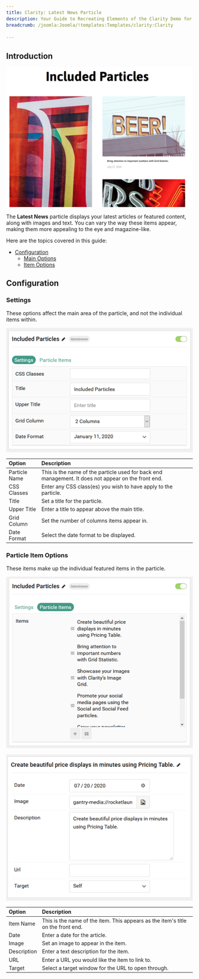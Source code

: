 ```yaml
---
title: Clarity: Latest News Particle
description: Your Guide to Recreating Elements of the Clarity Demo for Joomla
breadcrumb: /joomla:Joomla/!templates:Templates/clarity:Clarity

---
```


## Introduction

![](assets/particle_latestnews1.png)

The **Latest News** particle displays your latest articles or featured content, along with images and text. You can vary the way these items appear, making them more appealing to the eye and magazine-like.

Here are the topics covered in this guide:

* [Configuration](#configuration)
    - [Main Options](#settings)
    - [Item Options](#particle-item-options)

## Configuration

### Settings

These options affect the main area of the particle, and not the individual items within.

![](assets/particle_latestnews2.png)

| Option          | Description                                                                                         |
|:--------------- |:--------------------------------------------------------------------------------------------------- |
| Particle Name   | This is the name of the particle used for back end management. It does not appear on the front end. |
| CSS Classes     | Enter any CSS class(es) you wish to have apply to the particle.                                     |
| Title           | Set a title for the particle.                                                                       |
| Upper Title     | Enter a title to appear above the main title.                                                       |
| Grid Column     | Set the number of columns items appear in.                                                          |
| Date Format     | Select the date format to be displayed.                                                             |

### Particle Item Options

These items make up the individual featured items in the particle.

![](assets/particle_latestnews3.png)

![](assets/particle_latestnews4.png)

| Option        | Description                                                                               |
| :-----------  | :---------------------------------------------------------------------------------------- |
| Item Name     | This is the name of the item. This appears as the item's title on the front end.          |
| Date          | Enter a date for the article.                                                             |
| Image         | Set an image to appear in the item.                                                       |
| Description   | Enter a text description for the item.                                                    |
| URL           | Enter a URL you would like the item to link to.                                           |
| Target        | Select a target window for the URL to open through.                                       |

